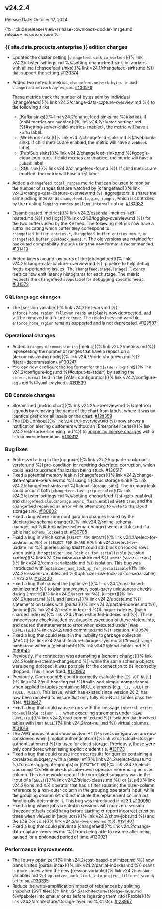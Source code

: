## v24.2.4

Release Date: October 17, 2024

{% include releases/new-release-downloads-docker-image.md release=include.release %}
<h3 id="v24-2-4-{{-site.data.products.enterprise-}}-edition-changes">{{ site.data.products.enterprise }} edition changes</h3>

- Updated the cluster setting [`changefeed.sink_io_workers`]({% link v24.2/cluster-settings.md %}#setting-changefeed-sink-io-workers) with all the [changefeed sinks]({% link v24.1/changefeed-sinks.md %}) that support the setting. [#130374][#130374]
- Added two network metrics, `changefeed.network.bytes_in` and `changefeed.network.bytes_out`. [#130578][#130578]

  These metrics track the number of bytes sent by individual [changefeeds]({% link v24.2/change-data-capture-overview.md %}) to the following sinks: 
	- [Kafka sinks]({% link v24.2/changefeed-sinks.md %}#kafka). If [child metrics are enabled]({% link v24.2/cluster-settings.md %}#setting-server-child-metrics-enabled), the metric will have a `kafka` label. 
	- [Webhook sinks]({% link v24.2/changefeed-sinks.md %}#webhook-sink). If child metrics are enabled, the metric will have a `webhook` label. 
	- [Pub/Sub sinks]({% link v24.2/changefeed-sinks.md %}#google-cloud-pub-sub). If child metrics are enabled, the metric will have a `pubsub` label. 
	- [SQL sink]({% link v24.2/changefeed-for.md %}). If child metrics are enabled, the metric will have a `sql` label.
- Added a `changefeed.total_ranges` metric that can be used to monitor the number of ranges that are watched by [changefeed]({% link v24.2/change-data-capture-overview.md %}) aggregators. It shares the same polling interval as `changefeed.lagging_ranges`, which is controlled by the existing `lagging_ranges_polling_interval` option. [#130982][#130982]
- Disambiguated [metrics]({% link v24.2/essential-metrics-self-hosted.md %}) and [logs]({% link v24.2/logging-overview.md %}) for the two buffers used by the KV feed. The following metrics now have a suffix indicating which buffer they correspond to: `changefeed.buffer_entries.*`, `changefeed.buffer_entries_mem.*`, or `changefeed.buffer_pushback_nanos.*`. The old versions are retained for backward compatibility, though using the new format is recommended. [#131419][#131419]
- Added timers around key parts of the [changefeed]({% link v24.2/change-data-capture-overview.md %}) pipeline to help debug feeds experiencing issues. The `changefeed.stage.{stage}.latency` metrics now emit latency histograms for each stage. The metric respects the changefeed `scope` label for debugging specific feeds. [#131372][#131372]

<h3 id="v24-2-4-sql-language-changes">SQL language changes</h3>

- The [session variable]({% link v24.2/set-vars.md %}) `enforce_home_region_follower_reads_enabled` is now deprecated, and will be removed in a future release. The related session variable `enforce_home_region` remains supported and is not deprecated. [#129587][#129587]

<h3 id="v24-2-4-operational-changes">Operational changes</h3>

- Added a `ranges.decommissioning` [metric]({% link v24.2/metrics.md %}) representing the number of ranges that have a replica on a [decommissioning node]({% link v24.2/node-shutdown.md %}?filters=decommission). [#130247][#130247]
- You can now configure the log format for the [`stderr` log sink]({% link v24.2/configure-logs.md %}#output-to-stderr) by setting the `stderr.format` field in the [YAML configuration]({% link v24.2/configure-logs.md %}#yaml-payload). [#131539][#131539]

<h3 id="v24-2-4-db-console-changes">DB Console changes</h3>

- Streamlined [metric chart]({% link v24.2/ui-overview.md %}#metrics) legends by removing the name of the chart from labels, where it was an identical prefix for all labels on the chart. [#129359][#129359]
- The [DB Console]({% link v24.2/ui-overview.md %}) now shows a notification alerting customers without an [Enterprise license]({% link v24.2/enterprise-licensing.md %}) to [upcoming license changes](https://www.cockroachlabs.com/enterprise-license-update/) with a link to more information. [#130417][#130417]

<h3 id="v24-2-4-bug-fixes">Bug fixes</h3>

- Addressed a bug in the [upgrade]({% link v24.2/upgrade-cockroach-version.md %}) pre-condition for repairing descriptor corruption, which could lead to upgrade finalization being stuck. [#130517][#130517]
- Fixed a potential memory leak in [changefeeds]({% link v24.2/change-data-capture-overview.md %}) using a [cloud storage sink]({% link v24.2/changefeed-sinks.md %}#cloud-storage-sink). The memory leak could occur if both [`changefeed.fast_gzip.enabled`]({% link v24.2/cluster-settings.md %}#setting-changefeed-fast-gzip-enabled) and `changefeed.cloudstorage.async_flush.enabled` were `true`, and the changefeed received an error while attempting to write to the cloud storage sink. [#130602][#130602]
- Fixed a bug where zone configuration changes issued by the [declarative schema changer]({% link v24.2/online-schema-changes.md %}#declarative-schema-changer) were not blocked if a table had `schema_locked` set. [#130705][#130705]
- Fixed a bug in which some [`SELECT FOR UPDATE`]({% link v24.2/select-for-update.md %}) or [`SELECT FOR SHARE`]({% link v24.2/select-for-update.md %}) queries using `NOWAIT` could still block on locked rows when using the `optimizer_use_lock_op_for_serializable` [session setting]({% link v24.2/session-variables.md %}) under [`SERIALIZABLE`]({% link v24.2/demo-serializable.md %}) isolation. This bug was introduced with [`optimizer_use_lock_op_for_serializable`]({% link v24.2/session-variables.md %}#optimizer-use-lock-op-for-serializable) in v23.2.0. [#130430][#130430]
- Fixed a bug that caused the [optimizer]({% link v24.2/cost-based-optimizer.md %}) to plan unnecessary post-query uniqueness checks during [`INSERT`]({% link v24.2/insert.md %}), [`UPSERT`]({% link v24.2/upsert.md %}), and [`UPDATE`]({% link v24.2/update.md %}) statements on tables with [partial]({% link v24.2/partial-indexes.md %}), [unique]({% link v24.2/create-index.md %}#unique-indexes) [hash-sharded indexes]({% link v24.2/hash-sharded-indexes.md %}). These unnecessary checks added overhead to execution of these statements, and caused the statements to error when executed under [`READ COMMITTED`]({% link v24.2/read-committed.md %}) isolation. [#130570][#130570]
- Fixed a bug that could result in the inability to garbage collect an [MVCC]({% link v24.2/architecture/storage-layer.md %}#mvcc) range tombstone within a [global table]({% link v24.2/global-tables.md %}). [#130940][#130940]
- Previously, if a connection was attempting a [schema change]({% link v24.2/online-schema-changes.md %}) while the same schema objects were being dropped, it was possible for the connection to be incorrectly dropped. This is now fixed. [#130962][#130962]
- Previously, CockroachDB could incorrectly evaluate the [`IS NOT NULL`]({% link v24.2/null-handling.md %}#nulls-and-simple-comparisons) when applied to tuples containing NULL elements (e.g., `(1, NULL)` or `(NULL, NULL)`). This issue, which has existed since version 20.2, has now been resolved to ensure that only fully non-NULL tuples pass the filter. [#130947][#130947]
- Fixed a bug that could cause errors with the message `internal error: Non-nullable column ...` when executing statements under [`READ COMMITTED`]({% link v24.2/read-committed.md %}) isolation that involved tables with [`NOT NULL`]({% link v24.2/not-null.md %}) virtual columns. [#131019][#131019]
- The AWS endpoint and cloud custom HTTP client configuration are now considered when [implicit authentication]({% link v24.2/cloud-storage-authentication.md %}) is used for cloud storage. Previously, these were only considered when using explicit credentials. [#131173][#131173]
- Fixed a bug that could cause incorrect results for queries containing a correlated subquery with a [`GROUP BY`]({% link v24.2/select-clause.md %}#create-aggregate-groups) or [`DISTINCT ON`]({% link v24.2/select-clause.md %}#eliminate-duplicate-rows) operator referencing an outer column. This issue would occur if the correlated subquery was in the input of a [`SELECT`]({% link v24.2/select-clause.md %}) or [`JOIN`]({% link v24.2/joins.md %}) operator that had a filter equating the outer-column reference to a non-outer column in the grouping operator's input, while the grouping column set did not include the replacement column but functionally determined it. This bug was introduced in v23.1. [#130990][#130990]
- Fixed a bug where jobs created in sessions with non-zero session timezone offsets could hang before starting or report incorrect creation times when viewed in [`SHOW JOBS`]({% link v24.2/show-jobs.md %}) and the [DB Console]({% link v24.2/ui-overview.md %}). [#131407][#131407]
- Fixed a bug that could prevent a [changefeed]({% link v24.2/change-data-capture-overview.md %}) from being able to resume after being paused for a prolonged period of time. [#130921][#130921]

<h3 id="v24-2-4-performance-improvements">Performance improvements</h3>

- The [query optimizer]({% link v24.2/cost-based-optimizer.md %}) now plans limited [partial index]({% link v24.2/partial-indexes.md %}) scans in more cases when the new [session variable]({% link v24.2/session-variables.md %}) `optimizer_push_limit_into_project_filtered_scan` is set to `on`. [#130335][#130335]
- Reduce the write-amplification impact of rebalances by splitting snapshot [SST files]({% link v24.2/architecture/storage-layer.md %}#pebble) into smaller ones before ingesting them into [Pebble]({% link v24.2/architecture/storage-layer.md %}#ssts). [#128997][#128997]

[#128997]: https://github.com/cockroachdb/cockroach/pull/128997
[#129359]: https://github.com/cockroachdb/cockroach/pull/129359
[#129587]: https://github.com/cockroachdb/cockroach/pull/129587
[#130247]: https://github.com/cockroachdb/cockroach/pull/130247
[#130335]: https://github.com/cockroachdb/cockroach/pull/130335
[#130374]: https://github.com/cockroachdb/cockroach/pull/130374
[#130417]: https://github.com/cockroachdb/cockroach/pull/130417
[#130430]: https://github.com/cockroachdb/cockroach/pull/130430
[#130517]: https://github.com/cockroachdb/cockroach/pull/130517
[#130570]: https://github.com/cockroachdb/cockroach/pull/130570
[#130578]: https://github.com/cockroachdb/cockroach/pull/130578
[#130602]: https://github.com/cockroachdb/cockroach/pull/130602
[#130673]: https://github.com/cockroachdb/cockroach/pull/130673
[#130676]: https://github.com/cockroachdb/cockroach/pull/130676
[#130705]: https://github.com/cockroachdb/cockroach/pull/130705
[#130921]: https://github.com/cockroachdb/cockroach/pull/130921
[#130935]: https://github.com/cockroachdb/cockroach/pull/130935
[#130940]: https://github.com/cockroachdb/cockroach/pull/130940
[#130947]: https://github.com/cockroachdb/cockroach/pull/130947
[#130962]: https://github.com/cockroachdb/cockroach/pull/130962
[#130982]: https://github.com/cockroachdb/cockroach/pull/130982
[#130990]: https://github.com/cockroachdb/cockroach/pull/130990
[#131019]: https://github.com/cockroachdb/cockroach/pull/131019
[#131173]: https://github.com/cockroachdb/cockroach/pull/131173
[#131199]: https://github.com/cockroachdb/cockroach/pull/131199
[#131210]: https://github.com/cockroachdb/cockroach/pull/131210
[#131239]: https://github.com/cockroachdb/cockroach/pull/131239
[#131311]: https://github.com/cockroachdb/cockroach/pull/131311
[#131372]: https://github.com/cockroachdb/cockroach/pull/131372
[#131391]: https://github.com/cockroachdb/cockroach/pull/131391
[#131407]: https://github.com/cockroachdb/cockroach/pull/131407
[#131419]: https://github.com/cockroachdb/cockroach/pull/131419
[#131539]: https://github.com/cockroachdb/cockroach/pull/131539
[#131619]: https://github.com/cockroachdb/cockroach/pull/131619
[04c161f65]: https://github.com/cockroachdb/cockroach/commit/04c161f65
[1d9dc95b8]: https://github.com/cockroachdb/cockroach/commit/1d9dc95b8
[38ed1228f]: https://github.com/cockroachdb/cockroach/commit/38ed1228f
[a8c4f088d]: https://github.com/cockroachdb/cockroach/commit/a8c4f088d
[a94db30fe]: https://github.com/cockroachdb/cockroach/commit/a94db30fe
[d3e7855c7]: https://github.com/cockroachdb/cockroach/commit/d3e7855c7
[e5e2b273f]: https://github.com/cockroachdb/cockroach/commit/e5e2b273f
